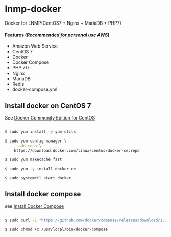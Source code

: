 # lnmp-docker
Docker for LNMP(CentOS7 + Nginx + MariaDB + PHP7)


#### Features (*Recommended for personal use AWS*)

- Amazon Web Service
- CentOS 7
- Docker
- Docker Compose
- PHP 7.0
- Nginx
- MariaDB
- Redis
- docker-compose.yml


## Install docker on CentOS 7

See [Docker Community Edition for CentOS](https://store.docker.com/editions/community/docker-ce-server-centos?tab=description)

```bash

$ sudo yum install -y yum-utils

$ sudo yum-config-manager \
    --add-repo \
    https://download.docker.com/linux/centos/docker-ce.repo

$ sudo yum makecache fast

$ sudo yum -y install docker-ce

$ sudo systemctl start docker

```


## Install docker compose

see [Install Docker Compose](https://docs.docker.com/compose/install/)


```bash

$ sudo curl -L "https://github.com/docker/compose/releases/download/1.11.2/docker-compose-$(uname -s)-$(uname -m)" -o /usr/local/bin/docker-compose

$ sudo chmod +x /usr/local/bin/docker-compose

```
